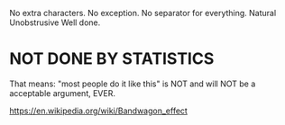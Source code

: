 No extra characters. No exception.
No separator for everything.
Natural
Unobstrusive
Well done.
# NOT  DONE  BY  STATISTICS
That means: "most people do it like this" is NOT and will NOT be a acceptable argument, EVER.

https://en.wikipedia.org/wiki/Bandwagon_effect